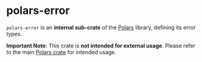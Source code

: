 # polars-error

`polars-error` is an **internal sub-crate** of the [Polars](https://crates.io/crates/polars)
library, defining its error types.

**Important Note**: This crate is **not intended for external usage**. Please refer to the main
[Polars crate](https://crates.io/crates/polars) for intended usage.
